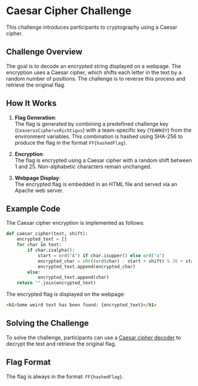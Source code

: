 # Caesar Cipher Challenge

This challenge introduces participants to cryptography using a Caesar cipher.  

## Challenge Overview

The goal is to decode an encrypted string displayed on a webpage. The encryption uses a Caesar cipher, which shifts each letter in the text by a random number of positions. The challenge is to reverse this process and retrieve the original flag.

## How It Works

1. **Flag Generation**:  
   The flag is generated by combining a predefined challenge key (`CeaserusCipherusRichtigus`) with a team-specific key (`TEAMKEY`) from the environment variables. This combination is hashed using SHA-256 to produce the flag in the format `FF{hashedFlag}`.

2. **Encryption**:  
   The flag is encrypted using a Caesar cipher with a random shift between 1 and 25. Non-alphabetic characters remain unchanged.

3. **Webpage Display**:  
   The encrypted flag is embedded in an HTML file and served via an Apache web server.

## Example Code

The Caesar cipher encryption is implemented as follows:
```python
def caesar_cipher(text, shift):
    encrypted_text = []
    for char in text:
        if char.isalpha():
            start = ord("A") if char.isupper() else ord("a")
            encrypted_char = chr((ord(char) - start + shift) % 26 + start)
            encrypted_text.append(encrypted_char)
        else:
            encrypted_text.append(char)
    return "".join(encrypted_text)
```

The encrypted flag is displayed on the webpage:
```html
<h1>Some weird text has been found: {encrypted_text}</h1>
```

## Solving the Challenge

To solve the challenge, participants can use a [Caesar cipher decoder](https://www.dcode.fr/caesar-cipher) to decrypt the text and retrieve the original flag.

## Flag Format

The flag is always in the format: `FF{hashedFlag}`.
